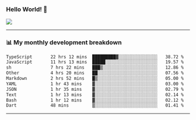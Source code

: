 ### Hello World! 👋

<a>
  <img align="center" src="https://github-readme-stats.vercel.app/api?username=megatunger&count_private=true&include_all_commits=true&bg_color=30,56CCF2,2F80ED&title_color=fff&text_color=fff" />
</a>

------
### 📊 My monthly development breakdown

<!--START_SECTION:waka-->

```txt
TypeScript       22 hrs 12 mins  █████████▓░░░░░░░░░░░░░░░   38.72 %
JavaScript       11 hrs 13 mins  █████░░░░░░░░░░░░░░░░░░░░   19.57 %
sh               7 hrs 22 mins   ███▒░░░░░░░░░░░░░░░░░░░░░   12.86 %
Other            4 hrs 20 mins   ██░░░░░░░░░░░░░░░░░░░░░░░   07.56 %
Markdown         2 hrs 52 mins   █▒░░░░░░░░░░░░░░░░░░░░░░░   05.00 %
YAML             1 hr 43 mins    ▓░░░░░░░░░░░░░░░░░░░░░░░░   03.00 %
JSON             1 hr 35 mins    ▓░░░░░░░░░░░░░░░░░░░░░░░░   02.79 %
Text             1 hr 13 mins    ▓░░░░░░░░░░░░░░░░░░░░░░░░   02.14 %
Bash             1 hr 12 mins    ▓░░░░░░░░░░░░░░░░░░░░░░░░   02.12 %
Dart             48 mins         ▒░░░░░░░░░░░░░░░░░░░░░░░░   01.41 %
```

<!--END_SECTION:waka-->

------
